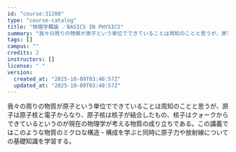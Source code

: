 ```yaml
---
id: "course:31208"
type: "course-catalog"
title: "物理学概論 ／BASICS IN PHYSICS"
summary: "我々の周りの物質が原子という単位でできていることは周知のことと思うが、原子は原子核と電子からなり、原子核は核子が結合したもの、核子はクォークからできているというのが現在の物理学が考える物質の成り立ちである。この講義ではこのような物質のミクロ…"
tags: []
campus: ""
credits: 2
instructors: []
license: " "
version:
  created_at: "2025-10-09T03:48:57Z"
  updated_at: "2025-10-09T03:48:57Z"
---
```


我々の周りの物質が原子という単位でできていることは周知のことと思うが、原子は原子核と電子からなり、原子核は核子が結合したもの、核子はクォークからできているというのが現在の物理学が考える物質の成り立ちである。この講義ではこのような物質のミクロな構造・構成を学ぶと同時に原子力や放射線についての基礎知識を学習する。
